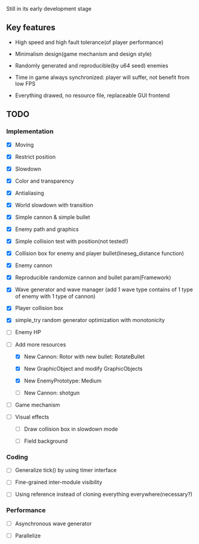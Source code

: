 Still in its early development stage

## Key features

* High speed and high fault tolerance(of player performance)

* Minimalism design(game mechanism and design style)

* Randomly generated and reproducible(by u64 seed) enemies

* Time in game always synchronized: player will suffer, not benefit from low FPS

* Everything drawed, no resource file, replaceable GUI frontend

## TODO

### Implementation

* [x] Moving

* [x] Restrict position

* [x] Slowdown

* [x] Color and transparency

* [x] Antialiasing

* [x] World slowdown with transition

* [x] Simple cannon & simple bullet

* [x] Enemy path and graphics

* [x] Simple collision test with position(not tested!)

* [x] Collision box for enemy and player bullet(lineseg\_distance function)

* [x] Enemy cannon

* [x] Reproducible randomize cannon and bullet param(Framework)

* [x] Wave generator and wave manager
(add 1 wave type contains of 1 type of enemy with 1 type of cannon)

* [x] Player collision box

* [x] simple\_try random generator optimization with monotonicity

* [ ] Enemy HP

* [ ] Add more resources

	* [x] New Cannon: Rotor with new bullet: RotateBullet

	* [x] New GraphicObject and modify GraphicObjects

	* [x] New EnemyPrototype: Medium

	* [ ] New Cannon: shotgun

* [ ] Game mechanism

* [ ] Visual effects

	* [ ] Draw collision box in slowdown mode

	* [ ] Field background

### Coding

* [ ] Generalize tick() by using timer interface

* [ ] Fine-grained inter-module visibility

* [ ] Using reference instead of cloning everything everywhere(necessary?)

### Performance

* [ ] Asynchronous wave generator

* [ ] Parallelize

